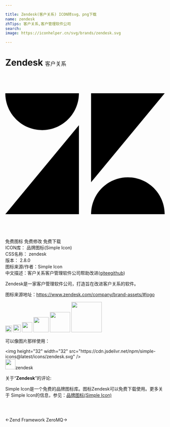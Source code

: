 ```yaml
---

title: Zendesk(客户关系) ICON转svg、png下载
name: zendesk
zhTips: 客户关系,客户管理软件公司
search: 
image: https://iconhelper.cn/svg/brands/zendesk.svg

---
```


# Zendesk  <small style="font-size: 60%;font-weight: 100">客户关系</small>

<div id="svg" class="svg-wrap">
<svg role="img" viewBox="0 0 24 24" xmlns="http://www.w3.org/2000/svg"><title>Zendesk icon</title><path d="M11.085 21.095H0L11.085 7.712v13.383zm12.915 0H12.915c0-3.063 2.479-5.543 5.543-5.543 3.063 0 5.542 2.482 5.542 5.543zm-11.085-4.804V2.905H24L12.915 16.291zm-1.83-13.386c0 3.061-2.481 5.544-5.543 5.544C2.482 8.449 0 5.968 0 2.907h11.085v-.002z"/></svg>
</div>
<detail full-name='zendesk'></detail>

<div class="detail-page">
<p>
<span><span class="badge-success badge">免费图标</span> <span class="badge-success badge">免费修改</span>  <span class="badge-success badge">免费下载</span> </span>
<br/>
<span>
ICON库：
<span class="badge-secondary badge">品牌图标(Simple Icon)</span> 
</span>
<br/>
<span>
CSS名称：
<span class="badge-secondary badge">zendesk</span> 
</span>

<br/>
<span>
版本：
<span class="badge-secondary badge">2.8.0</span> 
</span>
<br/>
<span>图标来源/作者：<span class="badge-light badge">Simple Icon</span></span> 
<br/>
<span class="zh-detail">中文描述：<span class="badge-primary badge">客户关系</span><span class="badge-primary badge">客户管理软件公司</span><span class="help-link"><span>帮助改进</span>(<a href="https://gitee.com/liuwave/icon-helper/edit/master/json/brands/zendesk.json" target="_blank" rel="noopener noreferrer">gitee</a><a href="https://github.com/liuwave/icon-helper/edit/master/json/brands/zendesk.json" target="_blank" rel="noopener noreferrer">github</a></span>)</span><br/>
</p>
</div><div class="description description alert alert-light"><p>Zendesk是一家客户管理软件公司，打造旨在改进客户关系的软件。</p><p>图标来源地址：<a href="https://www.zendesk.com/company/brand-assets/#logo" target="_blank" rel="noopener noreferrer">https://www.zendesk.com/company/brand-assets/#logo</a></p></div>
<div class="alert alert-dark">
<img height="21" width="21" src="https://cdn.jsdelivr.net/npm/simple-icons@latest/icons/zendesk.svg" />
<img height="24" width="24" src="https://cdn.jsdelivr.net/npm/simple-icons@latest/icons/zendesk.svg" />
<img height="32" width="32" src="https://cdn.jsdelivr.net/npm/simple-icons@latest/icons/zendesk.svg" />
<img height="48" width="48" src="https://cdn.jsdelivr.net/npm/simple-icons@latest/icons/zendesk.svg" />
<img height="64" width="64" src="https://cdn.jsdelivr.net/npm/simple-icons@latest/icons/zendesk.svg" />
<img height="96" width="96" src="https://cdn.jsdelivr.net/npm/simple-icons@latest/icons/zendesk.svg" />

</div>
<div>
  <p>可以像图片那样使用：    
  </p>
  <div class="alert alert-primary" style="font-size: 14px">
    &lt;img height="32" width="32" src="https://cdn.jsdelivr.net/npm/simple-icons@latest/icons/zendesk.svg" /&gt;
    <copy-btn content='<img height="32" width="32" src="https://cdn.jsdelivr.net/npm/simple-icons@latest/icons/zendesk.svg" />'></copy-btn>
  </div>
  <div class="alert alert-secondary">
    <img height="32" width="32" src="https://cdn.jsdelivr.net/npm/simple-icons@latest/icons/zendesk.svg" />zendesk
    <copy-btn content="zendesk" btn-title="复制图标名称"></copy-btn>
  </div>
</div>
<div class="icon-detail__container">
<p>关于“<b>Zendesk</b>”的评论:</p>
</div>
<Vssue title="关于“Zendesk”的评论" />
<div><p>Simple Icon是一个免费的品牌图标库。图标Zendesk可以免费下载使用。更多关于  Simple Icon的信息，参见：<a target="_blank" href="https://iconhelper.cn/brands.html">品牌图标(Simple Icon)</a>
</p></div>


<div style="padding:2rem 0 " class="page-nav"><p class="inner"><span class="prev">←<router-link to="/icon/zend-framework.html">Zend Framework</router-link></span> <span class="next"><router-link to="/icon/zeromq.html">ZeroMQ</router-link>→</span></p></div>
